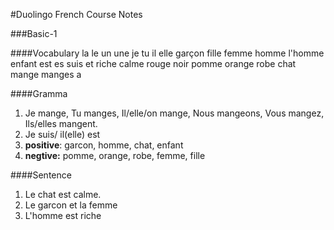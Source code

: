 #Duolingo French Course Notes

###Basic-1

####Vocabulary
    la        le        un        une
    je        tu        il        elle
    garçon    fille     femme     homme     l'homme   enfant
    est       es        suis      et
    riche     calme     rouge     noir
    pomme     orange    robe      chat
    mange     manges    a

    
    

####Gramma
1. Je mange, Tu manges, Il/elle/on mange, Nous mangeons, Vous mangez, Ils/elles mangent.
2. Je suis/ il(elle) est
3. **positive**: garcon, homme, chat, enfant 
4. **negtive:** pomme, orange, robe, femme, fille


####Sentence
1. Le chat est calme.
2. Le garcon et la femme
3. L'homme est riche 